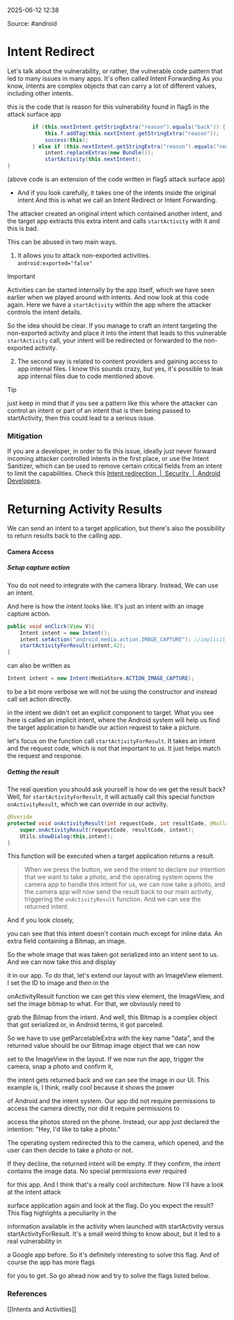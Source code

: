 
2025-06-12 12:38

Source: #android  
# Intent Redirect 

Let's talk about the vulnerability, or rather, the vulnerable code pattern that led to many issues in many apps. It's often called Intent Forwarding 
As you know, intents are complex objects that can carry a lot of different values, including other intents. 

this is the code that is reason for this vulnerability found in flag5 in the attack surface app 
```java
		if (this.nextIntent.getStringExtra("reason").equals("back")) {
		    this.f.addTag(this.nextIntent.getStringExtra("reason"));
		    success(this);
		} else if (this.nextIntent.getStringExtra("reason").equals("next")) { //a different condition that led to a `startActivity` call
		    intent.replaceExtras(new Bundle());
		    startActivity(this.nextIntent);
}
```
(above code is an extension of the code written in flag5 attack surface app)

- And if you look carefully, it takes one of the intents inside the original intent And this is what we call an Intent Redirect or Intent Forwarding.  

The attacker created an original intent which contained another intent, and the target app extracts this extra intent and calls `startActivity` with it and this is bad. 

This can be abused in two main ways. 

1. It allows you to attack non-exported activities.
	`android:exported="false"`

> [!important]
> 	Activities can be started internally by the app itself, which we have seen earlier when we played around with intents. And now look at this code again. Here we have a `startActivity` within the app where the attacker controls the intent details. 

So the idea should be clear. If you manage to craft an intent targeting the non-exported activity and place it into the intent that leads to this vulnerable `startActivity` call, your intent will be redirected or forwarded to the non-exported activity. 

2. The second way is related to content providers and gaining access to app internal files. I know this sounds crazy, but yes, it's possible to leak app internal files due to code mentioned above.

> [!tip]
> just keep in mind that if you see a pattern like this where the attacker can control an intent or part of an intent that is then being passed to startActivity, then this could lead to a serious issue.

### Mitigation 

If you are a developer, in order to fix this issue, ideally just never forward incoming attacker controlled intents in the first place, or use the Intent Sanitizer, which can be used to remove certain critical fields from an intent to limit the capabilities. Check this [Intent redirection  |  Security  |  Android Developers](https://developer.android.com/privacy-and-security/risks/intent-redirection).

# Returning Activity Results 

We can send an intent to a target application, but there's also the possibility to return results back to the calling app. 
#### Camera Access

##### Setup capture action

You do not need to integrate with the camera library. Instead, We can use an intent.

And here is how the intent looks like. It's just an intent with an image capture action.
```java
public void onClick(View V){
	Intent intent = new Intent(); 
	intent.setAction("android.media.action.IMAGE_CAPTURE"); //implicit intent 
	startActivityForResult(intent,42);
}
```

can also be written as 
```JAVA
Intent intent = new Intent(MediaStore.ACTION_IMAGE_CAPTURE);
```

to be a bit more verbose we will not be using the constructor and instead call set action directly. 

in the intent we didn't set an explicit component to target. What you see here is called an implicit intent, where the Android system will help us find the target application to handle our action request to take a picture.

let's focus on the function call `startActivityForResult`. It takes an intent and the request code, which is not that important to us. It just helps match the request and response.
##### Getting the result 

The real question you should ask yourself is how do we get the result back? Well, for `startActivityForResult`, it will actually call this special function `onActivityResult`, which we can override in our activity. 

```java
@Overide
protected void onActivityResult(int requestCode, int resultCode, @Nullable Intent intent){
	super.onActivityResult(requestCode, resultCode, intent);
	Utils.showDialog(this,intent);
}
```

This function will be executed when a target application returns a result.

> When we press the button, we send the intent to declare our intention that we want to take a photo, and the operating system opens the camera app to handle this intent for us, we can now take a photo, and the camera app will now send the result back to our main activity, triggering the `onActivityResult` function. And we can see the returned intent. 

And if you look closely,

you can see that this intent doesn't contain much except for inline data. An extra field containing a Bitmap, an image.

So the whole image that was taken got serialized into an intent sent to us. And we can now take this and display

it in our app. To do that, let's extend our layout with an ImageView element. I set the ID to image and then in the

onActivityResult function we can get this view element, the ImageView, and set the image bitmap to what. For that, we obviously need to

grab the Bilmap from the intent. And well, this Bitmap is a complex object that got serialized or, in Android terms, it got parceled.

So we have to use getParcelableExtra with the key name "data", and the returned value should be our Bitmap image object that we can now

set to the ImageView in the layout. If we now run the app, trigger the camera, snap a photo and confirm it,

the intent gets returned back and we can see the image in our UI. This example is, I think, really cool because it shows the power

of Android and the intent system. Our app did not require permissions to access the camera directly, nor did it require permissions to

access the photos stored on the phone. Instead, our app just declared the intention: "Hey, I'd like to take a photo."

The operating system redirected this to the camera, which opened, and the user can then decide to take a photo or not.

If they decline, the returned intent will be empty. If they confirm, the intent contains the image data. No special permissions ever required

for this app. And I think that's a really cool architecture. Now I'll have a look at the intent attack

surface application again and look at the flag. Do you expect the result? This flag highlights a peculiarity in the

information available in the activity when launched with startActivity versus startActivityForResult. It's a small weird thing to know about, but it led to a real vulnerability in

a Google app before. So it's definitely interesting to solve this flag. And of course the app has more flags

for you to get. So go ahead now and try to solve the flags listed below.

### References

[[Intents and Activities]]